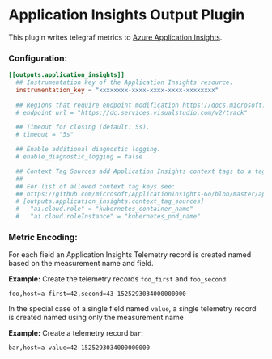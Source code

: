 # Application Insights Output Plugin

This plugin writes telegraf metrics to [Azure Application Insights](https://azure.microsoft.com/en-us/services/application-insights/).

### Configuration:
```toml
[[outputs.application_insights]]
  ## Instrumentation key of the Application Insights resource.
  instrumentation_key = "xxxxxxxx-xxxx-xxxx-xxxx-xxxxxxxx"
  
  ## Regions that require endpoint modification https://docs.microsoft.com/en-us/azure/azure-monitor/app/custom-endpoints
  # endpoint_url = "https://dc.services.visualstudio.com/v2/track"

  ## Timeout for closing (default: 5s).
  # timeout = "5s"

  ## Enable additional diagnostic logging.
  # enable_diagnostic_logging = false

  ## Context Tag Sources add Application Insights context tags to a tag value.
  ##
  ## For list of allowed context tag keys see:
  ## https://github.com/microsoft/ApplicationInsights-Go/blob/master/appinsights/contracts/contexttagkeys.go
  # [outputs.application_insights.context_tag_sources]
  #   "ai.cloud.role" = "kubernetes_container_name"
  #   "ai.cloud.roleInstance" = "kubernetes_pod_name"
```


### Metric Encoding:

For each field an Application Insights Telemetry record is created named based
on the measurement name and field.


**Example:** Create the telemetry records `foo_first` and `foo_second`:
```
foo,host=a first=42,second=43 1525293034000000000
```

In the special case of a single field named `value`, a single telemetry record is created named using only the measurement name

**Example:** Create a telemetry record `bar`:
```
bar,host=a value=42 1525293034000000000
```
